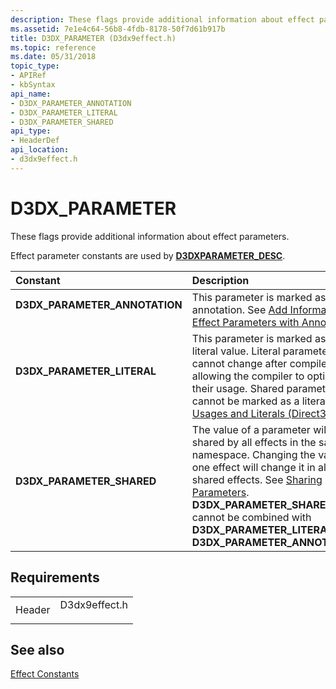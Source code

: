 ```yaml
---
description: These flags provide additional information about effect parameters.
ms.assetid: 7e1e4c64-56b8-4fdb-8178-50f7d61b917b
title: D3DX_PARAMETER (D3dx9effect.h)
ms.topic: reference
ms.date: 05/31/2018
topic_type: 
- APIRef
- kbSyntax
api_name: 
- D3DX_PARAMETER_ANNOTATION
- D3DX_PARAMETER_LITERAL
- D3DX_PARAMETER_SHARED
api_type: 
- HeaderDef
api_location: 
- d3dx9effect.h
---
```


# D3DX\_PARAMETER

These flags provide additional information about effect parameters.

Effect parameter constants are used by [**D3DXPARAMETER\_DESC**](d3dxparameter-desc.md).



| Constant                                                                                                                                                                                           | Description                                                                                                                                                                                                                                                                                                                             |
|:---------------------------------------------------------------------------------------------------------------------------------------------------------------------------------------------------|:----------------------------------------------------------------------------------------------------------------------------------------------------------------------------------------------------------------------------------------------------------------------------------------------------------------------------------------|
| <span id="D3DX_PARAMETER_ANNOTATION"></span><span id="d3dx_parameter_annotation"></span><dl> <dt>**D3DX\_PARAMETER\_ANNOTATION**</dt> </dl> | This parameter is marked as an annotation. See [Add Information to Effect Parameters with Annotations](using-an-effect.md).<br/>                                                                                                                                                                                                 |
| <span id="D3DX_PARAMETER_LITERAL"></span><span id="d3dx_parameter_literal"></span><dl> <dt>**D3DX\_PARAMETER\_LITERAL**</dt> </dl>          | This parameter is marked as a literal value. Literal parameters cannot change after compile, allowing the compiler to optimize their usage. Shared parameters cannot be marked as a literal. See [Usages and Literals (Direct3D 9)](usages-and-literals.md). <br/>                                                               |
| <span id="D3DX_PARAMETER_SHARED"></span><span id="d3dx_parameter_shared"></span><dl> <dt>**D3DX\_PARAMETER\_SHARED**</dt> </dl>             | The value of a parameter will be shared by all effects in the same namespace. Changing the value in one effect will change it in all shared effects. See [Sharing Parameters](cloning-and-sharing.md). **D3DX\_PARAMETER\_SHARED** cannot be combined with **D3DX\_PARAMETER\_LITERAL** or **D3DX\_PARAMETER\_ANNOTATION**.<br/> |



## Requirements



|                   |                                                                                          |
|-------------------|------------------------------------------------------------------------------------------|
| Header<br/> | <dl> <dt>D3dx9effect.h</dt> </dl> |



## See also

<dl> <dt>

[Effect Constants](dx9-graphics-reference-effects-constants.md)
</dt> </dl>

 

 




